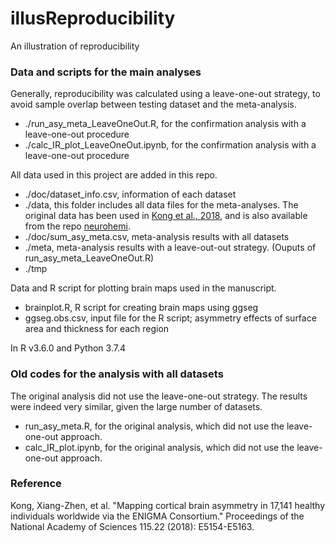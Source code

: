 # illusReproducibility
An illustration of reproducibility

### Data and scripts for the main analyses
Generally, reproducibility was calculated using a leave-one-out strategy, to avoid sample overlap between testing dataset and the meta-analysis. 
* ./run_asy_meta_LeaveOneOut.R, for the confirmation analysis with a leave-one-out procedure
* ./calc_IR_plot_LeaveOneOut.ipynb, for the confirmation analysis with a leave-one-out procedure

All data used in this project are added in this repo.
* ./doc/dataset_info.csv, information of each dataset	
* ./data, this folder includes all data files for the meta-analyses. The original data has been used in [Kong et al., 2018](https://doi.org/10.1073/pnas.1718418115), and is also available from the repo [neurohemi](https://github.com/Conxz/neurohemi).
* ./doc/sum_asy_meta.csv, meta-analysis results with all datasets
* ./meta, meta-analysis results with a leave-out-out strategy. (Ouputs of run_asy_meta_LeaveOneOut.R)
* ./tmp

Data and R script for plotting brain maps used in the manuscript. 
* brainplot.R, R script for creating brain maps using ggseg
* ggseg.obs.csv, input file for the R script; asymmetry effects of surface area and thickness for each region

In R v3.6.0 and Python 3.7.4

### Old codes for the analysis with all datasets
The original analysis did not use the leave-one-out strategy. The results were indeed very similar, given the large number of datasets. 
* run_asy_meta.R, for the original analysis, which did not use the leave-one-out approach. 
* calc_IR_plot.ipynb, for the original analysis, which did not use the leave-one-out approach. 

### Reference
Kong, Xiang-Zhen, et al. "Mapping cortical brain asymmetry in 17,141 healthy individuals worldwide via the ENIGMA Consortium." Proceedings of the National Academy of Sciences 115.22 (2018): E5154-E5163.

